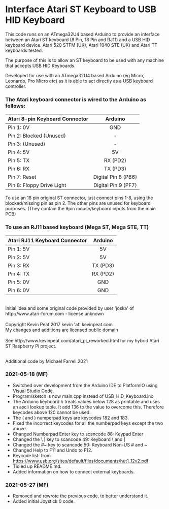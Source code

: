 Interface Atari ST Keyboard to USB HID Keyboard
===============================================

This code runs on an ATmega32U4 based Arduino to provide an interface between an Atari ST keyboard (8 Pin, 18 Pin and RJ11) and a USB HID keyboard device.
Atari 520 STFM (UK), Atari 1040 STE (UK) and Atari TT keyboards tested.

The purpose of this is to allow an ST keyboard to be used with any machine that accepts USB HID Keyboards.

Developed for use with an ATmega32U4 based Arduino (eg Micro, Leonardo, Pro Micro etc) as it is able to act directly as a USB keyboard controller.

### The Atari keyboard connector is wired to the Arduino as follows:

| Atari 8-pin Keyboard Connector  | Arduino |
| ------------------------------- |:-------:|
| Pin 1: 0V | GND |
| Pin 2: Blocked (Unused) | - |
| Pin 3: (Unused) | - |
| Pin 4: 5V | 5V |
| Pin 5: TX | RX (PD2) |
| Pin 6: RX | TX (PD3) |
| Pin 7: Reset | Digital Pin 8 (PB6) |
| Pin 8: Floppy Drive Light |  Digital Pin 9 (PF7) |


To use an 18 pin original ST connector, just connect pins 1-8, using the blocked/missing pin as pin 2.
The other pins are unused for keyboard purposes. (They contain the 9pin mouse/keyboard inputs from the main PCB)

### To use an RJ11 based keyboard (Mega ST, Mega STE, TT)

| Atari RJ11 Keyboard Connector  | Arduino |
| ------------------------------ |:-------:|
| Pin 1: 5V | 5V |
| Pin 2: 5V | 5V |
| Pin 3: RX | TX (PD3) |
| Pin 4: TX | RX (PD2) |
| Pin 5: 0V | GND |
| Pin 6: 0V | GND |

<br>
Initial idea and some original code provided by user 'joska' of http://www.atari-forum.com - license unknown <br><br>
Copyright Kevin Peat 2017 kevin 'at' kevinpeat.com <br>
My changes and additions are licensed public domain <br><br>
See http://www.kevinpeat.com/atari_pi_reworked.html for my hybrid Atari ST Raspberry Pi project.<br><br>

Additional code by Michael Farrell 2021

### 2021-05-18 (MF)

* Switched over development from the Arduino IDE to PlatformIO using Visual Studio Code.
* Program/sketch is now main.cpp instead of USB_HID_Keyboard.ino
* The Arduino keyboard.h treats values below 128 as printable and uses an ascii lookup table. It add 136 to the value to overcome this. Therefore keycodes above 120 cannot be used.
* The ( and ) numperpad keys are keycodes 182 and 183.
* Fixed the incorrect keycodes for all the numberpad keys except the two above.
* Changed Numberpad Enter key to scancode 88: Keypad Enter
* Changed the \ | key to scancode 49: Keyboard \ and |
* Changed the #~ key to scancode 50: Keyboard Non-US # and ~
* Changed Help to F11 and Undo to F12.
* Keycode list: from https://www.usb.org/sites/default/files/documents/hut1_12v2.pdf
* Tidied up README.md.
* Added information on how to connect external keyboards.

### 2021-05-27 (MF)

* Removed and rewrote the previous code, to better understand it.
* Added initial Joystick 0 code.
